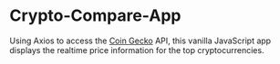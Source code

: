 # Crypto-Compare-App

Using Axios to access the <a href='https://www.coingecko.com/en'>Coin Gecko<a> API, this vanilla JavaScript app displays the realtime price information for the top cryptocurrencies. 
